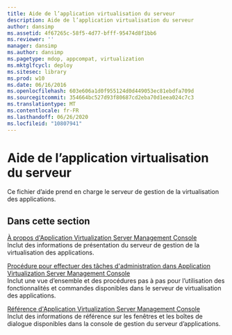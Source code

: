 ```yaml
---
title: Aide de l’application virtualisation du serveur
description: Aide de l’application virtualisation du serveur
author: dansimp
ms.assetid: 4f67265c-58f5-4d77-bfff-95474d8f1bb6
ms.reviewer: ''
manager: dansimp
ms.author: dansimp
ms.pagetype: mdop, appcompat, virtualization
ms.mktglfcycl: deploy
ms.sitesec: library
ms.prod: w10
ms.date: 06/16/2016
ms.openlocfilehash: 603e606a1d0f955124d0d449053ec81ebdfa709d
ms.sourcegitcommit: 354664bc527d93f80687cd2eba70d1eea024c7c3
ms.translationtype: MT
ms.contentlocale: fr-FR
ms.lasthandoff: 06/26/2020
ms.locfileid: "10807941"
---
```

# Aide de l’application virtualisation du serveur


Ce fichier d’aide prend en charge le serveur de gestion de la virtualisation des applications.

## Dans cette section


<a href="" id="about-the-application-virtualization-server-management-console"></a>[À propos d'Application Virtualization Server Management Console](about-the-application-virtualization-server-management-console.md)  
Inclut des informations de présentation du serveur de gestion de la virtualisation des applications.

<a href="" id="how-to-perform-administrative-tasks-in-the-application-virtualization-server-management-console"></a>[Procédure pour effectuer des tâches d'administration dans Application Virtualization Server Management Console](how-to-perform-administrative-tasks-in-the-application-virtualization-server-management-console.md)  
Inclut une vue d’ensemble et des procédures pas à pas pour l’utilisation des fonctionnalités et commandes disponibles dans le serveur de virtualisation des applications.

<a href="" id="application-virtualization-server-management-console-reference"></a>[Référence d'Application Virtualization Server Management Console](application-virtualization-server-management-console-reference.md)  
Inclut des informations de référence sur les fenêtres et les boîtes de dialogue disponibles dans la console de gestion du serveur d’applications.

 

 





